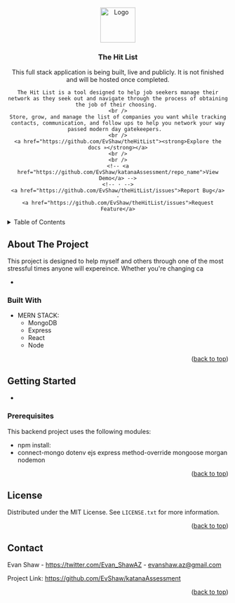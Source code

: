 <!-- Improved compatibility of back to top link: See: https://github.com/othneildrew/Best-README-Template/pull/73 -->
<a name="readme-top"></a>
<!--
*** Thanks for checking out the Best-README-Template. If you have a suggestion
*** that would make this better, please fork the repo and create a pull request
*** or simply open an issue with the tag "enhancement".
*** Don't forget to give the project a star!
*** Thanks again! Now go create something AMAZING! :D
-->



<!-- PROJECT SHIELDS -->
<!--
*** I'm using markdown "reference style" links for readability.
*** Reference links are enclosed in brackets [ ] instead of parentheses ( ).
*** See the bottom of this document for the declaration of the reference variables
*** for contributors-url, forks-url, etc. This is an optional, concise syntax you may use.
*** https://www.markdownguide.org/basic-syntax/#reference-style-links
-->
<!-- [![Contributors][contributors-shield]][contributors-url]
[![Forks][forks-shield]][forks-url]
[![Stargazers][stars-shield]][stars-url]
[![Issues][issues-shield]][issues-url]
[![MIT License][license-shield]][license-url]
[![LinkedIn][linkedin-shield]][linkedin-url] -->



<!-- PROJECT LOGO -->
<br />
<div align="center">
  <a href="https://https://github.com/EvShaw/theHitList">
    <img src="https://img.icons8.com/external-outline-stroke-bomsymbols-/344/external-crosshair-location-outline-outline-stroke-bomsymbols--2.png" alt="Logo" width="80" height="80">
  </a>

<h3 align="center">The Hit List</h3>

  <p>
    This full stack application is being built, live and publicly. It is not finished and will be hosted once completed.
    
    The Hit List is a tool designed to help job seekers manage their network as they seek out and navigate through the process of obtaining the job of their choosing. 
    <br />
    Store, grow, and manage the list of companies you want while tracking contacts, communication, and follow ups to help you network your way passed modern day gatekeepers.  
    <br />
    <a href="https://github.com/EvShaw/theHitList"><strong>Explore the docs »</strong></a>
    <br />
    <br />
    <!-- <a href="https://github.com/EvShaw/katanaAssessment/repo_name">View Demo</a> -->
    <!-- · -->
    <a href="https://github.com/EvShaw/theHitList/issues">Report Bug</a>
    ·
    <a href="https://github.com/EvShaw/theHitList/issues">Request Feature</a>
  </p>
</div>



<!-- TABLE OF CONTENTS -->
<details>
  <summary>Table of Contents</summary>
  <ol>
    <li>
      <a href="#about-the-project">About The Project</a>
      <ul>
        <li><a href="#built-with">Built With:</a></li>
            <ul>
                <li>MERN Stack</li>
            </ul>
      </ul>
    </li>
    <li>
      <a href="#getting-started">Getting Started</a>
      <ul>
        <li><a href="#prerequisites">Prerequisites</a></li>
      </ul>
    </li>
    <li><a href="#license">License</a></li>
    <li><a href="#contact">Contact</a></li>
    <li><a href="#acknowledgments">Acknowledgments</a></li>
  </ol>
</details>



<!-- ABOUT THE PROJECT -->
## About The Project

This project is designed to help myself and others through one of the most stressful times anyone will expereince. Whether you're changing ca

* 


### Built With

* MERN STACK:
    <ul> 
    <li>MongoDB</li>
    <li>Express</li>
    <li>React</li>
    <li>Node</li>
    </ul>

<p align="right">(<a href="#readme-top">back to top</a>)</p>

<!-- GETTING STARTED -->
## Getting Started

* 

### Prerequisites

This backend project uses the following modules: 

* npm install:
* connect-mongo dotenv ejs express method-override mongoose morgan nodemon 

<p align="right">(<a href="#readme-top">back to top</a>)</p>





<!-- CONTRIBUTING -->
<!-- ## Contributing

Contributions are what make the open source community such an amazing place to learn, inspire, and create. Any contributions you make are **greatly appreciated**.

If you have a suggestion that would make this better, please fork the repo and create a pull request. You can also simply open an issue with the tag "enhancement".
Don't forget to give the project a star! Thanks again!

1. Fork the Project
2. Create your Feature Branch (`git checkout -b feature/AmazingFeature`)
3. Commit your Changes (`git commit -m 'Add some AmazingFeature'`)
4. Push to the Branch (`git push origin feature/AmazingFeature`)
5. Open a Pull Request

<p align="right">(<a href="#readme-top">back to top</a>)</p> -->



<!-- LICENSE -->
## License

Distributed under the MIT License. See `LICENSE.txt` for more information.

<p align="right">(<a href="#readme-top">back to top</a>)</p>



<!-- CONTACT -->
## Contact

Evan Shaw - https://twitter.com/Evan_ShawAZ - evanshaw.az@gmail.com

Project Link: https://github.com/EvShaw/katanaAssessment

<p align="right">(<a href="#readme-top">back to top</a>)</p>

